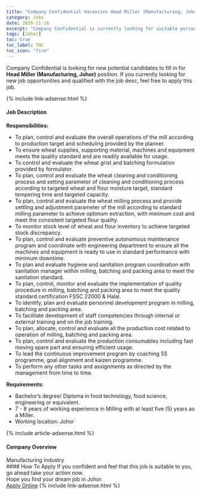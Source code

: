 ```yaml
---
title: "Company Confidential Vacancies Head Miller (Manufacturing, Johor)" 
category: Jobs 
date: 2020-11-16 
excerpt: "Company Confidential is currently looking for suitable person to fill in the Head Miller (Manufacturing, Johor) which positioned at Johor" 
tags: [Johor] 
toc: true 
toc_label: TOC 
toc_icon: "fire" 
--- 
```


<p>Company Confidential is looking for new potential candidates to fill in for <b>Head Miller (Manufacturing, Johor)</b> position. If you currently looking for new job opportunities and qualified with the job desc, feel free to apply this job.
</p>{% include link-adsense.html %} 
<div><div><div><h4>Job Description</h4></div></div><div><div><span><div><div><div><strong>Responsibilities:</strong></div><ul><li>To plan, control and evaluate the overall operations of the mill according to production target and scheduling provided by the planner.</li><li>To ensure wheat supplies, supporting material, machines and equipment meets the quality standard and are readily available for usage.</li><li>To control and evaluate the wheat grist and batching formulation provided by formulator.</li><li>To plan, control and evaluate the wheat cleaning and conditioning process and setting parameter of cleaning and conditioning process according to targeted wheat and flour moisture target, standard tempering time and targeted capacity.</li><li>To plan, control and evaluate the wheat milling process and provide settling and adjustment parameter of the mill according to standard milling parameter to achieve optimum extraction, with minimum cost and meet the consistent targeted flour quality.</li><li>To monitor stock level of wheat and flour inventory to achieve targeted stock discrepancy.</li><li>To plan, control and evaluate preventive autonomous maintenance program and coordinate with engineering department to ensure all the machines and equipment is ready to use in standard performance with minimum downtime.</li><li>To plan and evaluate hygiene and sanitation program coordination with sanitation manager within milling, batching and packing area to meet the sanitation standard.</li><li>To plan, control, monitor and evaluate the implementation of quality procedure in milling, batching and packing area to meet the quality standard certification FSSC 22000 &amp; Halal.</li><li>To identify, plan and evaluate personnel development program in milling, batching and packing area.</li><li>To facilitate development of staff competencies through internal or external training and on the job training.</li><li>To plan, allocate, control and evaluate all the production cost related to operation of milling, batching and packing area.</li><li>To plan, control and evaluate the production consumables including fast moving spare part and ensuring efficient usage.</li><li>To lead the continuous improvement program by coaching 5S programme, goal alignment and kaizen programme.</li><li>To perform any other tasks and assignments as directed by the management from time to time.</li></ul><div><strong>Requirements:</strong></div><ul><li>Bachelor&#8217;s degree/ Diploma in food technology, food science, engineering or equivalent.</li><li>7 - 8 years of working experience in Milling with at least five (5) years as a Miller.</li><li>Working location: Johor</li></ul></div></div></span></div></div></div> 
{% include article-adsense.html %} 
<div><div><div><h4>Company Overview</h4></div></div><div><div><span><div><div>Manufacturing Industry</div></div></span></div></div></div> 
#### How To Apply 
If you confident and feel that this job is suitable to you, go ahead take your action now. <br/> 
Hope you find your dream job in Johor. <br/> 
<a href="https://www.jobstreet.com.my/en/job/head-miller-manufacturing-johor-4422817?jobId=jobstreet-my-job-4422817&sectionRank=12&token=0~23767195-539d-435e-a4e8-c1e0dc4a42eb&fr=SRP%20View%20In%20New%20Ta" class="btn btn--info" target="_blank" rel="nofollow noopenner">Apply Online</a> 
{% include link-adsense.html %} 